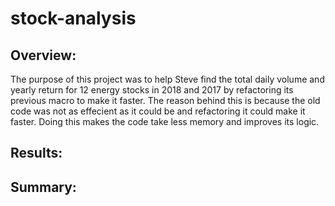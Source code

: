 # stock-analysis

## Overview:

The purpose of this project was to help Steve find the total daily volume and yearly return for 
12 energy stocks in 2018 and 2017 by refactoring its previous macro to make it faster. The reason
behind this is because the old code was not as effecient as it could be and refactoring it 
could make it faster. Doing this makes the code take less memory and improves its logic.


## Results:

## Summary:
